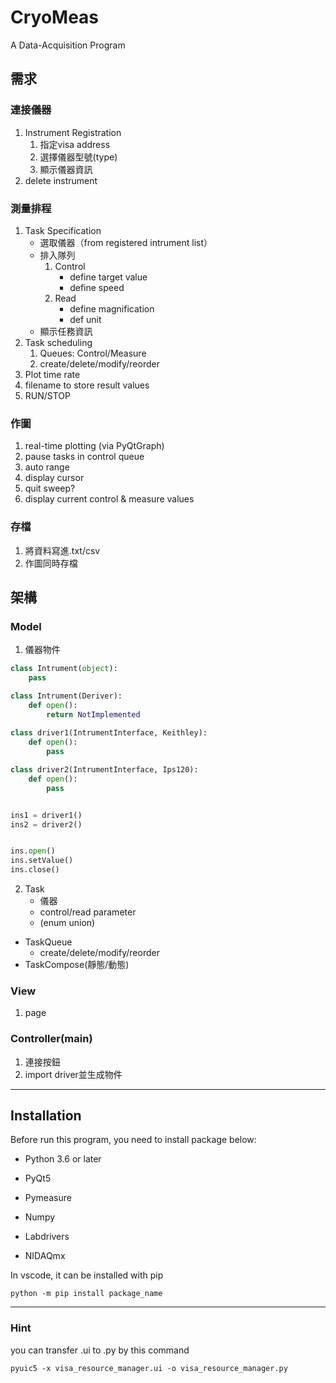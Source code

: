 # CryoMeas
A Data-Acquisition Program

## 需求

### 連接儀器
1. Instrument Registration
    1. 指定visa address
    2. 選擇儀器型號(type)
    3. 顯示儀器資訊
2. delete instrument


### 測量排程
1. Task Specification
    - 選取儀器（from registered intrument list）
    - 排入隊列
        1. Control
            * define target value
            * define speed
        2. Read
            * define magnification
            * def unit
    - 顯示任務資訊
2. Task scheduling
    1. Queues: Control/Measure
    2. create/delete/modify/reorder
3. Plot time rate
4. filename to store result values
5. RUN/STOP

### 作圖
1. real-time plotting (via PyQtGraph)
2. pause tasks in control queue
3. auto range
4. display cursor
5. quit sweep?
6. display current control & measure values

### 存檔
1. 將資料寫進.txt/csv
2. 作圖同時存檔


## 架構
### Model
1. 儀器物件

```python
class Intrument(object):
    pass

class Intrument(Deriver):
    def open():
        return NotImplemented
    
class driver1(IntrumentInterface, Keithley):
    def open():
        pass

class driver2(IntrumentInterface, Ips120):
    def open():
        pass


ins1 = driver1()
ins2 = driver2()


ins.open()
ins.setValue()
ins.close()
```

2. Task
    - 儀器
    - control/read parameter
    - (enum union)
- TaskQueue
    - create/delete/modify/reorder
- TaskCompose(靜態/動態)

### View
1. page

### Controller(main)
1. 連接按鈕
2. import driver並生成物件

***
## Installation
Before run this program, you need to install package below:

- Python 3.6 or later

- PyQt5

- Pymeasure

- Numpy

- Labdrivers

- NIDAQmx

In vscode, it can be installed with pip

    python -m pip install package_name

***

### Hint
you can transfer .ui to .py by this command

    pyuic5 -x visa_resource_manager.ui -o visa_resource_manager.py